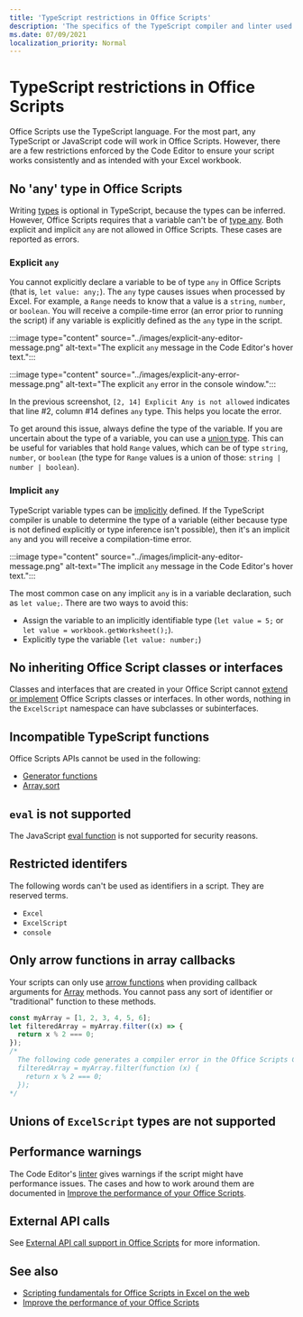 ```yaml
---
title: 'TypeScript restrictions in Office Scripts'
description: 'The specifics of the TypeScript compiler and linter used by the Office Scripts Code Editor.'
ms.date: 07/09/2021
localization_priority: Normal
---
```


# TypeScript restrictions in Office Scripts

Office Scripts use the TypeScript language. For the most part, any TypeScript or JavaScript code will work in Office Scripts. However, there are a few restrictions enforced by the Code Editor to ensure your script works consistently and as intended with your Excel workbook.

## No 'any' type in Office Scripts

Writing [types](https://www.typescriptlang.org/docs/handbook/typescript-in-5-minutes.html) is optional in TypeScript, because the types can be inferred. However, Office Scripts requires that a variable can't be of [type any](https://www.typescriptlang.org/docs/handbook/basic-types.html#any). Both explicit and implicit `any` are not allowed in Office Scripts. These cases are reported as errors.

### Explicit `any`

You cannot explicitly declare a variable to be of type `any` in Office Scripts (that is, `let value: any;`). The `any` type causes issues when processed by Excel. For example, a `Range` needs to know that a value is a `string`, `number`, or `boolean`. You will receive a compile-time error (an error prior to running the script) if any variable is explicitly defined as the `any` type in the script.

:::image type="content" source="../images/explicit-any-editor-message.png" alt-text="The explicit `any` message in the Code Editor's hover text.":::

:::image type="content" source="../images/explicit-any-error-message.png" alt-text="The explicit `any` error in the console window.":::

In the previous screenshot, `[2, 14] Explicit Any is not allowed` indicates that line #2, column #14 defines `any` type. This helps you locate the error.

To get around this issue, always define the type of the variable. If you are uncertain about the type of a variable, you can use a [union type](https://www.typescriptlang.org/docs/handbook/unions-and-intersections.html). This can be useful for variables that hold `Range` values, which can be of type `string`, `number`, or `boolean` (the type for `Range` values is a union of those: `string | number | boolean`).

### Implicit `any`

TypeScript variable types can be [implicitly](https://www.typescriptlang.org/docs/handbook/type-inference.html) defined. If the TypeScript compiler is unable to determine the type of a variable (either because type is not defined explicitly or type inference isn't possible), then it's an implicit `any` and you will receive a compilation-time error.

:::image type="content" source="../images/implicit-any-editor-message.png" alt-text="The implicit `any` message in the Code Editor's hover text.":::

The most common case on any implicit `any` is in a variable declaration, such as `let value;`. There are two ways to avoid this:

* Assign the variable to an implicitly identifiable type (`let value = 5;` or `let value = workbook.getWorksheet();`).
* Explicitly type the variable (`let value: number;`)

## No inheriting Office Script classes or interfaces

Classes and interfaces that are created in your Office Script cannot [extend or implement](https://www.typescriptlang.org/docs/handbook/classes.html#inheritance) Office Scripts classes or interfaces. In other words, nothing in the `ExcelScript` namespace can have subclasses or subinterfaces.

## Incompatible TypeScript functions

Office Scripts APIs cannot be used in the following:

* [Generator functions](https://developer.mozilla.org/docs/Web/JavaScript/Guide/Iterators_and_Generators#generator_functions)
* [Array.sort](https://developer.mozilla.org/docs/Web/JavaScript/Reference/Global_Objects/Array/sort)

## `eval` is not supported

The JavaScript [eval function](https://developer.mozilla.org/docs/Web/JavaScript/Reference/Global_Objects/eval) is not supported for security reasons.

## Restricted identifers

The following words can't be used as identifiers in a script. They are reserved terms.

* `Excel`
* `ExcelScript`
* `console`

## Only arrow functions in array callbacks

Your scripts can only use [arrow functions](https://developer.mozilla.org/docs/Web/JavaScript/Reference/Functions/Arrow_functions) when providing callback arguments for [Array](https://developer.mozilla.org/docs/Web/JavaScript/Reference/Global_Objects/Array) methods. You cannot pass any sort of identifier or "traditional" function to these methods.

```TypeScript
const myArray = [1, 2, 3, 4, 5, 6];
let filteredArray = myArray.filter((x) => {
  return x % 2 === 0;
});
/*
  The following code generates a compiler error in the Office Scripts Code Editor.
  filteredArray = myArray.filter(function (x) {
    return x % 2 === 0;
  });
*/
```

## Unions of `ExcelScript` types are not supported



## Performance warnings

The Code Editor's [linter](https://wikipedia.org/wiki/Lint_(software)) gives warnings if the script might have performance issues. The cases and how to work around them are documented in [Improve the performance of your Office Scripts](web-client-performance.md).

## External API calls

See [External API call support in Office Scripts](external-calls.md) for more information.

## See also

* [Scripting fundamentals for Office Scripts in Excel on the web](scripting-fundamentals.md)
* [Improve the performance of your Office Scripts](web-client-performance.md)

